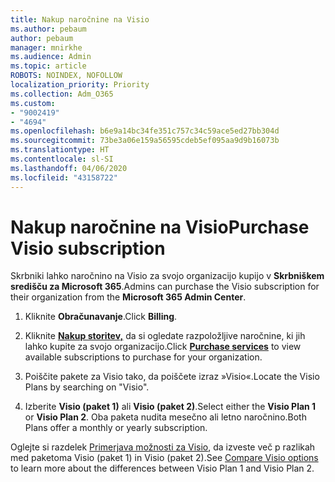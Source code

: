 ```yaml
---
title: Nakup naročnine na Visio
ms.author: pebaum
author: pebaum
manager: mnirkhe
ms.audience: Admin
ms.topic: article
ROBOTS: NOINDEX, NOFOLLOW
localization_priority: Priority
ms.collection: Adm_O365
ms.custom:
- "9002419"
- "4694"
ms.openlocfilehash: b6e9a14bc34fe351c757c34c59ace5ed27bb304d
ms.sourcegitcommit: 73be3a06e159a56595cdeb5ef095aa9d9b16073b
ms.translationtype: HT
ms.contentlocale: sl-SI
ms.lasthandoff: 04/06/2020
ms.locfileid: "43158722"
---
```

# <a name="purchase-visio-subscription"></a><span data-ttu-id="731a2-102">Nakup naročnine na Visio</span><span class="sxs-lookup"><span data-stu-id="731a2-102">Purchase Visio subscription</span></span>

<span data-ttu-id="731a2-103">Skrbniki lahko naročnino na Visio za svojo organizacijo kupijo v **Skrbniškem središču za Microsoft 365**.</span><span class="sxs-lookup"><span data-stu-id="731a2-103">Admins can purchase the Visio subscription for their organization from the **Microsoft 365 Admin Center**.</span></span>

1. <span data-ttu-id="731a2-104">Kliknite **Obračunavanje**.</span><span class="sxs-lookup"><span data-stu-id="731a2-104">Click **Billing**.</span></span>

2. <span data-ttu-id="731a2-105">Kliknite **[Nakup storitev,](https://admin.microsoft.com/AdminPortal/Home?adminportal=1&msCV=%2BbOQtMNsz0ei8f5z.0.36#/catalog)** da si ogledate razpoložljive naročnine, ki jih lahko kupite za svojo organizacijo.</span><span class="sxs-lookup"><span data-stu-id="731a2-105">Click **[Purchase services](https://admin.microsoft.com/AdminPortal/Home?adminportal=1&msCV=%2BbOQtMNsz0ei8f5z.0.36#/catalog)** to view available subscriptions to purchase for your organization.</span></span>

3. <span data-ttu-id="731a2-106">Poiščite pakete za Visio tako, da poiščete izraz »Visio«.</span><span class="sxs-lookup"><span data-stu-id="731a2-106">Locate the Visio Plans by searching on "Visio".</span></span>

4. <span data-ttu-id="731a2-107">Izberite **Visio (paket 1)** ali **Visio (paket 2)**.</span><span class="sxs-lookup"><span data-stu-id="731a2-107">Select either the **Visio Plan 1** or **Visio Plan 2**.</span></span> <span data-ttu-id="731a2-108">Oba paketa nudita mesečno ali letno naročnino.</span><span class="sxs-lookup"><span data-stu-id="731a2-108">Both Plans offer a monthly or yearly subscription.</span></span>

<span data-ttu-id="731a2-109">Oglejte si razdelek [Primerjava možnosti za Visio](https://products.office.com/Visio/microsoft-visio-plans-and-pricing-compare-visio-options), da izveste več p razlikah med paketoma Visio (paket 1) in Visio (paket 2).</span><span class="sxs-lookup"><span data-stu-id="731a2-109">See [Compare Visio options](https://products.office.com/Visio/microsoft-visio-plans-and-pricing-compare-visio-options) to learn more about the differences between Visio Plan 1 and Visio Plan 2.</span></span> 
